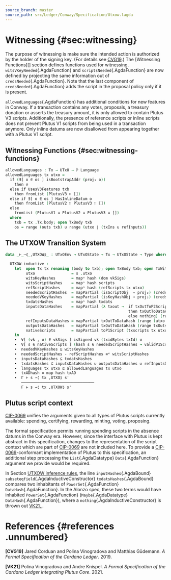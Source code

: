 ```yaml
---
source_branch: master
source_path: src/Ledger/Conway/Specification/Utxow.lagda
---
```


# Witnessing {#sec:witnessing}

The purpose of witnessing is make sure the intended action is authorized
by the holder of the signing key. (For details see [CVG19](#shelley-ledger-spec).)
The [Witnessing Functions][] section defines functions used for witnessing.
`witsVKeyNeeded`{.AgdaFunction} and `scriptsNeeded`{.AgdaFunction} are now defined by
projecting the same information out of `credsNeeded`{.AgdaFunction}.  Note that the
last component of `credsNeeded`{.AgdaFunction} adds the script in the
proposal policy only if it is present.

<!--
```agda
{-# OPTIONS --safe #-}

open import Ledger.Prelude
open import Ledger.Core.Specification.Crypto
open import Ledger.Conway.Specification.Abstract
open import Ledger.Conway.Specification.Transaction

module Ledger.Conway.Specification.Utxow
  (txs : _) (open TransactionStructure txs)
  (abs : AbstractFunctions txs) (open AbstractFunctions abs)
  where
open import Ledger.Conway.Specification.Utxo txs abs
open import Ledger.Conway.Specification.Script.Validation txs abs
open import Ledger.Conway.Specification.Certs govStructure
```
-->

`allowedLanguages`{.AgdaFunction} has additional conditions for new
features in Conway. If a transaction contains any votes, proposals, a
treasury donation or asserts the treasury amount, it is only allowed to
contain Plutus V3 scripts. Additionally, the presence of reference
scripts or inline scripts does not prevent Plutus V1 scripts from being
used in a transaction anymore. Only inline datums are now disallowed
from appearing together with a Plutus V1 script.


## Witnessing Functions {#sec:witnessing-functions}

<!--
```agda
module _ (o : TxOut) where
  d = proj₁ (proj₂ (proj₂ o))
  data HasInlineDatum : Set where
    InlineDatum  : ∀ {d'} → d ≡ just (inj₁ d') → HasInlineDatum

instance
  Dec-HasInlineDatum : ∀ {o} → HasInlineDatum o ⁇
  Dec-HasInlineDatum {_ , _ , just (inj₁ x) , _} = ⁇ yes (InlineDatum refl)
  Dec-HasInlineDatum {_ , _ , just (inj₂ x) , _} = ⁇ no λ where
    (InlineDatum x) → case x of λ ()
  Dec-HasInlineDatum {_ , _ , nothing , _} = ⁇ no λ where
    (InlineDatum x) → case x of λ ()

module _ (txb : TxBody) (let open TxBody txb) where
  data UsesV3Features : Set where
    HasVotes : txGovVotes ≢ [] → UsesV3Features
    HasProps : txGovProposals ≢ [] → UsesV3Features
    HasDonation : txDonation ≢ 0 → UsesV3Features
    HasTreasure : currentTreasury ≢ nothing → UsesV3Features

instance
  Dec-UsesV3Features : ∀ {txb} → UsesV3Features txb ⁇
  Dec-UsesV3Features {record { txGovVotes = [] ; txGovProposals = [] ; txDonation = zero ; currentTreasury = nothing }}
    = ⁇ no λ where (HasVotes x)    → x refl
                   (HasProps x)    → x refl
                   (HasDonation x) → x refl
                   (HasTreasure x) → x refl
  Dec-UsesV3Features {record { txGovVotes = [] ; txGovProposals = [] ; txDonation = zero ; currentTreasury = just x }}
    = ⁇ yes (HasTreasure (λ ()))
  Dec-UsesV3Features {record { txGovVotes = [] ; txGovProposals = [] ; txDonation = suc txDonation }}
    = ⁇ yes (HasDonation (λ ()))
  Dec-UsesV3Features {record { txGovVotes = [] ; txGovProposals = x ∷ txGovProposals }} = ⁇ yes (HasProps (λ ()))
  Dec-UsesV3Features {record { txGovVotes = x ∷ txGovVotes }} = ⁇ yes (HasVotes (λ ()))

languages : Tx → UTxO → ℙ Language
languages tx utxo = mapPartial getLanguage (txscripts tx utxo)
  where
    getLanguage : Script → Maybe Language
    getLanguage (inj₁ _) = nothing
    getLanguage (inj₂ s) = just (language s)
```
-->

```agda
allowedLanguages : Tx → UTxO → ℙ Language
allowedLanguages tx utxo =
  if (∃[ o ∈ os ] isBootstrapAddr (proj₁ o))
    then ∅
  else if UsesV3Features txb
    then fromList (PlutusV3 ∷ [])
  else if ∃[ o ∈ os ] HasInlineDatum o
    then fromList (PlutusV2 ∷ PlutusV3 ∷ [])
  else
    fromList (PlutusV1 ∷ PlutusV2 ∷ PlutusV3 ∷ [])
  where
    txb = tx .Tx.body; open TxBody txb
    os = range (outs txb) ∪ range (utxo ∣ (txIns ∪ refInputs))
```

## The <span class="AgdaDatatype">UTXOW</span> Transition System

<!--
```agda

private variable
  Γ     : UTxOEnv
  s s'  : UTxOState
  tx    : Tx

open UTxOState
```
-->

```agda
data _⊢_⇀⦇_,UTXOW⦈_ : UTxOEnv → UTxOState → Tx → UTxOState → Type where

  UTXOW-inductive :
    let  open Tx tx renaming (body to txb); open TxBody txb; open TxWitnesses wits
         utxo                = s .utxo
         witsKeyHashes       = mapˢ hash (dom vkSigs)
         witsScriptHashes    = mapˢ hash scripts
         refScriptHashes     = mapˢ hash (refScripts tx utxo)
         neededScriptHashes  = mapPartial (isScriptObj  ∘ proj₂) (credsNeeded utxo txb)
         neededVKeyHashes    = mapPartial (isKeyHashObj ∘ proj₂) (credsNeeded utxo txb)
         txdatsHashes        = mapˢ hash txdats
         inputsDataHashes    = mapPartial (λ txout →  if txOutToP2Script utxo tx txout
                                                      then txOutToDataHash txout
                                                      else nothing) (range (utxo ∣ txIns))
         refInputsDataHashes = mapPartial txOutToDataHash (range (utxo ∣ refInputs))
         outputsDataHashes   = mapPartial txOutToDataHash (range txOuts)
         nativeScripts       = mapPartial toP1Script (txscripts tx utxo)
    in
    ∙  ∀[ (vk , σ) ∈ vkSigs ] isSigned vk (txidBytes txId) σ
    ∙  ∀[ s ∈ nativeScripts ] (hash s ∈ neededScriptHashes → validP1Script witsKeyHashes txVldt s)
    ∙  neededVKeyHashes ⊆ witsKeyHashes
    ∙  neededScriptHashes - refScriptHashes ≡ᵉ witsScriptHashes
    ∙  inputsDataHashes ⊆ txdatsHashes
    ∙  txdatsHashes ⊆ inputsDataHashes ∪ outputsDataHashes ∪ refInputsDataHashes
    ∙  languages tx utxo ⊆ allowedLanguages tx utxo
    ∙  txADhash ≡ map hash txAD
    ∙  Γ ⊢ s ⇀⦇ tx ,UTXO⦈ s'
       ────────────────────────────────
       Γ ⊢ s ⇀⦇ tx ,UTXOW⦈ s'
```

<!--
```agda
pattern UTXOW-inductive⋯ p₁ p₂ p₃ p₄ p₅ p₆ p₇ p₈ h
      = UTXOW-inductive (p₁ , p₂ , p₃ , p₄ , p₅ , p₆ , p₇ , p₈ , h)
pattern UTXOW⇒UTXO x = UTXOW-inductive⋯ _ _ _ _ _ _ _ _ x

unquoteDecl UTXOW-inductive-premises =
  genPremises UTXOW-inductive-premises (quote UTXOW-inductive)
```
-->


## Plutus script context

[CIP-0069](https://cips.cardano.org/cip-0069) unifies the arguments
given to all types of Plutus scripts currently available: spending,
certifying, rewarding, minting, voting, proposing.

The formal specification permits running spending scripts in the absence
datums in the Conway era. However, since the interface with Plutus is
kept abstract in this specification, changes to the representation of
the script context which are part of
[CIP-0069](https://cips.cardano.org/cip-0069) are not included here. To
provide a [CIP-0069](https://cips.cardano.org/cip-0069)-conformant
implementation of Plutus to this specification, an additional step
processing the `List`{.AgdaDatatype} `Data`{.AgdaFunction} argument we
provide would be required.

In Section [UTXOW inference rules](Ledger.Conway.Specification.Utxow.md#utxow-inference-rules), the line
`inputHashes`{.AgdaBound} `subseteqfield`{.AgdaInductiveConstructor}
`txdatsHashes`{.AgdaBound} compares two inhabitants of
`PowerSet`{.AgdaFunction} `DataHash`{.AgdaFunction}. In the Alonzo spec,
these two terms would have inhabited `PowerSet`{.AgdaFunction}
(`Maybe`{.AgdaDatatype} `DataHash`{.AgdaFunction}), where a
`nothing`{.AgdaInductiveConstructor} is thrown out [VK21,
](#alonzo-ledger-spec).

# References {#references .unnumbered}

**\[CVG19\]** <span id="shelley-ledger-spec"
label="shelley-ledger-spec"></span> Jared Corduan and Polina Vinogradova
and Matthias Güdemann. *A Formal Specification of the Cardano Ledger*.
2019.

**\[VK21\]** <span id="alonzo-ledger-spec"
label="alonzo-ledger-spec"></span> Polina Vinogradova and Andre Knispel.
*A Formal Specification of the Cardano Ledger integrating Plutus Core*.
2021.
